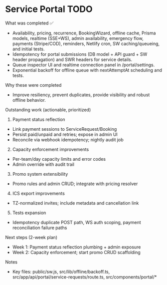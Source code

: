 # Service Portal TODO

What was completed ✅
- Availability, pricing, recurrence, BookingWizard, offline cache, Prisma models, realtime (SSE+WS), admin availability, emergency flow, payments (Stripe/COD), reminders, Netlify cron, SW caching/queueing, and initial tests.
- Idempotency for portal submissions (DB model + API guard + SW header propagation) and SWR headers for service details.
- Queue inspector UI and realtime connection panel in /portal/settings.
- Exponential backoff for offline queue with nextAttemptAt scheduling and tests.

Why these were completed
- Improve resiliency, prevent duplicates, provide visibility and robust offline behavior.

Outstanding work (actionable, prioritized)
1) Payment status reflection
- Link payment sessions to ServiceRequest/Booking
- Persist paid/unpaid and retries; expose in admin UI
- Reconcile via webhook idempotency; nightly audit job

2) Capacity enforcement improvements
- Per-team/day capacity limits and error codes
- Admin override with audit trail

3) Promo system extensibility
- Promo rules and admin CRUD; integrate with pricing resolver

4) ICS export improvements
- TZ-normalized invites; include metadata and cancellation link

5) Tests expansion
- Idempotency duplicate POST path, WS auth scoping, payment reconciliation failure paths

Next steps (2-week plan)
- Week 1: Payment status reflection plumbing + admin exposure
- Week 2: Capacity enforcement; start promo CRUD scaffolding

Notes
- Key files: public/sw.js, src/lib/offline/backoff.ts, src/app/api/portal/service-requests/route.ts, src/components/portal/*
